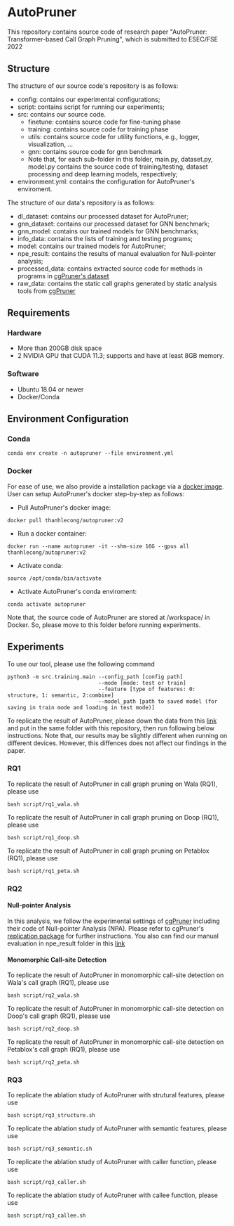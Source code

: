 # AutoPruner

This repository contains source code of research paper "AutoPruner: Transformer-based Call Graph Pruning", which is submitted to ESEC/FSE 2022

## Structure
The structure of our source code's repository is as follows:
- config: contains our experimental configurations;
- script: contains script for running our experiments;
- src: contains our source code.
    - finetune: contains source code for fine-tuning phase
    - training: contains  source code for training phase
    - utils: contains source code for utility functions, e.g., logger, visualization, ...
    - gnn: contains source code for gnn benchmark
    - Note that, for each sub-folder in this folder, main.py, dataset.py, model.py contains the source code of training/testing, dataset processing and deep learning models, respectively;
- environment.yml: contains the configuration for AutoPruner's enviroment. 

The structure of our data's repository is as follows:

- dl_dataset: contains our processed dataset for AutoPruner;
- gnn_dataset: contains our processed dataset for GNN benchmark;
- gnn_model: contains our trained models for GNN benchmarks;
- info_data: contains the lists of training and testing programs;
- model: contains our trained models for AutoPruner;
- npe_result: contains the results of manual evaluation for Null-pointer analysis;
- processed_data: contains extracted source code for methods in programs in [cgPruner's dataset](https://zenodo.org/record/5806537)
- raw_data: contains the static call graphs generated by static analysis tools from [cgPruner](http://web.cs.ucla.edu/~akshayutture/papers/icse22_firstPaper_preprint.pdf)

## Requirements
### Hardware
- More than 200GB disk space
- 2 NVIDIA GPU that CUDA 11.3; supports and have at least 8GB memory.
### Software
- Ubuntu 18.04 or newer
- Docker/Conda
 
## Environment Configuration
### Conda
```
conda env create -n autopruner --file environment.yml
```

### Docker
For ease of use, we also provide a 
installation package via a [docker image](https://hub.docker.com/r/thanhlecong/autopruner). User can setup AutoPruner's docker step-by-step as follows:

- Pull AutoPruner's docker image: 
```
docker pull thanhlecong/autopruner:v2
```
- Run a docker container:
```
docker run --name autopruner -it --shm-size 16G --gpus all thanhlecong/autopruner:v2
```
- Activate conda:
```
source /opt/conda/bin/activate
```
- Activate AutoPruner's conda enviroment: 
```
conda activate autopruner
```
Note that, the source code of AutoPruner are stored at /workspace/ in Docker. So, please move to this folder before running experiments. 


## Experiments
To use our tool, please use the following command
```
python3 -m src.training.main --config_path [config path]
                             --mode [mode: test or train] 
                             --feature [type of features: 0: structure, 1: semantic, 2:combine] 
                             --model_path [path to saved model (for saving in train mode and loading in test mode)]
```

To replicate the result of AutoPruner, please down the data from this [link](https://zenodo.org/record/6369874#.YjWzmi8RppR) and put in the same folder with this repository, then run following below instructions. Note that, our results may be slightly different when running on different devices. However, this diffences does not affect our findings in the paper. 

### RQ1
To replicate the result of AutoPruner in call graph pruning on Wala (RQ1), please use
```
bash script/rq1_wala.sh
```
To replicate the result of AutoPruner in call graph pruning on Doop (RQ1), please use
```
bash script/rq1_doop.sh
```
To replicate the result of AutoPruner in call graph pruning on Petablox (RQ1), please use
```
bash script/rq1_peta.sh
```

### RQ2
#### Null-pointer Analysis
In this analysis, we follow the experimental settings of [cgPruner](http://web.cs.ucla.edu/~akshayutture/papers/icse22_firstPaper_preprint.pdf) including their code of Null-pointer Analysis (NPA). Please refer to cgPruner's [replication package](https://zenodo.org/record/6057691#.YoXA8WBByek) for further instructions. You also can find our manual evaluation in npe_result folder in this [link](https://zenodo.org/record/6369874#.YjWzmi8RppR) 

#### Monomorphic Call-site Detection
To replicate the result of AutoPruner in monomorphic call-site detection on Wala's call graph (RQ1), please use
```
bash script/rq2_wala.sh
```
To replicate the result of AutoPruner in monomorphic call-site detection on Doop's call graph (RQ1), please use
```
bash script/rq2_doop.sh
```
To replicate the result of AutoPruner in monomorphic call-site detection on Petablox's call graph (RQ1), please use
```
bash script/rq2_peta.sh
```

### RQ3
To replicate the ablation study of AutoPruner with strutural features, please use
```
bash script/rq3_structure.sh
```
To replicate the ablation study of AutoPruner with semantic features, please use

```
bash script/rq3_semantic.sh
```
To replicate the ablation study of AutoPruner with caller function, please use

```
bash script/rq3_caller.sh
```
To replicate the ablation study of AutoPruner with callee function, please use

```
bash script/rq3_callee.sh
```
